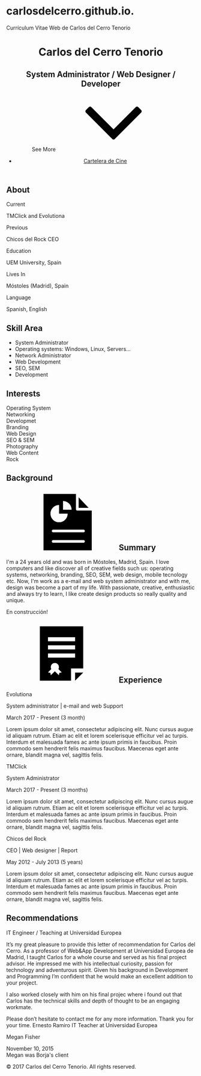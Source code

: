 # carlosdelcerro.github.io.
Currículum Vitae Web de Carlos del Cerro Tenorio

<!DOCTYPE html>
<html lang="en">
<head>
<meta charset="utf-8">
<meta http-equiv="X-UA-Compatible" content="IE=edge">
<meta name="viewport" content="width=device-width, initial-scale=1, maximum-scale=1">
<title>Portfolio</title>
<link rel="stylesheet" href="css/font-awesome.min.css">
<link rel="stylesheet" href="css/bootstrap.min.css">
<link rel="stylesheet" href="css/normalize.css">
<link rel="stylesheet" href="css/style.css">
<script type="text/javascript" src="https://code.jquery.com/jquery-2.1.1.min.js"></script>
</head>
<body>
<svg version="1.1" xmlns="http://www.w3.org/2000/svg" xmlns:xlink="http://www.w3.org/1999/xlink" style="display:none">
<symbol id="icon-arrowDown" viewBox="0 0 284.929 284.929">
<path d="M282.082,76.511l-14.274-14.273c-1.902-1.906-4.093-2.856-6.57-2.856c-2.471,0-4.661,0.95-6.563,2.856L142.466,174.441 L30.262,62.241c-1.903-1.906-4.093-2.856-6.567-2.856c-2.475,0-4.665,0.95-6.567,2.856L2.856,76.515C0.95,78.417,0,80.607,0,83.082 c0,2.473,0.953,4.663,2.856,6.565l133.043,133.046c1.902,1.903,4.093,2.854,6.567,2.854s4.661-0.951,6.562-2.854L282.082,89.647 c1.902-1.903,2.847-4.093,2.847-6.565C284.929,80.607,283.984,78.417,282.082,76.511z" />
</symbol>
<symbol id="icon-summary" viewBox="0 0 415 415">
<polygon points="326.1,24.9 326.1,102.7 399.6,102.7 " />
<path d="M316,122.5c-5.4,0-9.7-4.3-9.7-9.7V0l0,0H67.1v490h355.8V122.5H316z M211,52.9c35,0,63.4,28.4,63.4,63.4H211V52.9z M181.8,81.7v63.4h63.4c0,35-28.4,63.4-63.4,63.4s-63.4-28.4-63.4-63.4C118.4,110.4,146.8,81.7,181.8,81.7z M362.2,435.9H137.9 c-5.4,0-9.7-4.3-9.7-9.7c0-5.4,4.3-9.7,9.7-9.7h224.4c5.4,0,9.7,4.3,9.7,9.7C372,431.7,367.7,435.9,362.2,435.9z M362.2,358.9 H137.9c-5.4,0-9.7-4.3-9.7-9.7s4.3-9.7,9.7-9.7h224.4c5.4,0,9.7,4.3,9.7,9.7C372,354.7,367.7,358.9,362.2,358.9z M362.2,281.9 H137.9c-5.4,0-9.7-4.3-9.7-9.7s4.3-9.7,9.7-9.7h224.4c5.4,0,9.7,4.3,9.7,9.7C372,277.3,367.7,281.9,362.2,281.9z" />
</symbol>
<symbol id="icon-experience" viewBox="0 0 415 415">
<polygon id="XMLID_821_" points="300,399.999 360,340 300,340 " />
<path id="XMLID_822_" d="M360,310V0H40v400h230v-90H360z M100,80h200v30H100V80z M100,140h200v30H100V140z M100,200h200v30H100V200 z M183.743,342.322L180.208,360l-29.497-29.498L121.213,360l-3.535-17.678L100,338.787l24.389-24.389 c-2.344-4.274-3.678-9.18-3.678-14.398c0-16.568,13.432-30,30-30c16.568,0,30,13.432,30,30c0,5.219-1.334,10.125-3.678,14.398 l24.388,24.389L183.743,342.322z" />
</symbol>
<symbol id="icon-skills" viewBox="0 0 317.536 317.536">
<path d="M103.616,221.205c37.822-7.288,112.142-24.705,143.441-53.651c-2.918-4.087-40.701-23.574-40.701-23.574s44.988,0,63.195,0 C300.611,139.707,311.942,0,311.942,0S182.788,70.085,148.508,113.826c-34.274,43.754-67.88,111.396-67.88,111.396l0.019-0.006 c-42.462,45.148-75.053,81.132-75.053,81.132l35.727-18.991L103.616,221.205z M296.556,23.407 c-1.42,11.645-3.432,26.247-6.144,41.087c-10.077,55.271-20.669,65.226-22.635,66.64h-61.421c-5.932,0-11.099,4.055-12.487,9.814 c-1.395,5.765,1.324,11.735,6.594,14.454c8.021,4.145,16.935,8.927,24.094,12.95c-28.13,17.34-73.054,29.473-105.612,36.575 l162.85-172.914C287.141,28.863,292.134,25.952,296.556,23.407z M158.623,121.756c18.529-23.644,67.932-56.318,106.904-80.001 c-29.525,27.044-69.127,64.178-106.756,102.232c-14.717,14.878-29.731,30.373-44.332,45.631 C126.714,168.1,142.653,142.142,158.623,121.756z M179.241,270.737c39.287,4.357,77.739,13.361,114.97,25.63 c-19.261-3.618-38.477-7.127-57.835-9.589c-19.3-2.731-38.664-4.827-57.976-6.048c-16.748-0.88-33.477-1.247-50.001,0.019 c3.528,0.63,7.07,1.253,10.604,1.896c9.621,1.793,19.293,3.573,29.056,5.842c4.904,1.195,9.743,2.359,14.955,4.389 c1.311,0.533,2.654,1.112,4.177,2.012c0.771,0.469,1.594,0.99,2.558,1.889c0.88,0.932,2.32,2.23,2.815,5.264 c0.411,3.162-1.273,5.598-2.269,6.613c-1.099,1.138-1.999,1.671-2.815,2.172l-1.285,0.675l-1.003,0.456l-2.095,0.803 c-10.829,3.419-20.617,3.766-30.65,4.415c-9.949,0.488-19.827,0.418-29.673,0.148c-39.384-1.048-78.401-5.206-117.174-10.977 c19.608,0.27,39.146,1.003,58.696,1.015c19.531,0.296,39.056,0.366,58.491-0.032c9.711-0.257,19.396-0.675,28.972-1.375 c7.417-0.643,15.135-1.42,21.909-3.078c-2.731-0.79-5.566-1.517-8.438-2.172c-9.312-2.069-18.901-3.74-28.522-5.437 c-9.64-1.819-19.21-3.445-29.184-5.945c-2.629-0.765-4.839-1.17-8.451-3.027c-0.54-0.334-1.041-0.611-1.857-1.33 c-0.636-0.688-2.237-1.864-2.487-5.264c-0.058-1.62,0.578-3.117,1.163-3.965c0.572-0.868,1.189-1.414,1.575-1.742 c0.938-0.733,1.485-0.97,2.069-1.273c2.05-0.919,3.368-1.163,4.801-1.497c5.444-1.105,10.257-1.594,15.341-1.999 C139.658,267.742,159.613,268.494,179.241,270.737z" />
</symbol>
</svg>
<header>
<div class="container">
<div class="profile-picture round"></div>
<h1>Carlos del Cerro Tenorio</h1>
<h2>System Administrator / Web Designer / Developer</h2>
<div id="projects-wrapper" class="row">
</div>
</div>
<div class="arrow-down">
<span class="sr-only">See More</span>
<svg><use xmlns:xlink="http://www.w3.org/1999/xlink" xlink:href="#icon-arrowDown"></use></svg>
</div>
<nav>
<ul id="nav-menu" class="menu">
<li><a href="probar un enlace .io dentro de mi github">Cartelera de Cine</a></li>
</ul>
</nav>
</header>
<div class="content">
<div class="container">
<div class="row">
<div class="col-md-3">
<section class="about-wrapper">
<h1>About</h1>
<div class="about-title">Current</div>
<p>TMClick and Evolutiona</p>
<div class="about-title">Previous</div>
<p>Chicos del Rock CEO</p>
<div class="about-title">Education</div>
<p>UEM University, Spain</p>
<div class="about-title">Lives In</div>
<p>Móstoles (Madrid), Spain</p>
<div class="about-title">Language</div>
<p>Spanish, English</p>
</section>
<section class="skill-wrapper">
<h1>Skill Area</h1>
<ul>
<li><a style="width:80%"></a><span>System Administrator</span></li>
<li><a style="width:90%"></a><span>Operating systems: Windows, Linux, Servers...</span></li>
<li><a style="width:70%"></a><span>Network Administrator</span></li>
<li><a style="width:60%"></a><span>Web Development</span></li>
<li><a style="width:60%"></a><span>SEO, SEM</span></li>
<li><a style="width:40%"></a><span>Development</span></li>
</ul>
</section>
<section class="interests-wrapper">
<h1>Interests</h1>
<div class="interests-item">Operating System</div>
<div class="interests-item">Networking</div>
<div class="interests-item">Developmet</div>
<div class="interests-item">Branding</div>
<div class="interests-item">Web Design</div>
<div class="interests-item">SEO & SEM</div>
<div class="interests-item">Photography</div>
<div class="interests-item">Web Content</div>
<div class="interests-item">Rock</div>
</section>
</div>
<div class="col-md-9">
<section class="background-wrapper">
<h1>Background</h1>
<div class="summary-wrapper">
<h2><svg><use xmlns:xlink="http://www.w3.org/1999/xlink" xlink:href="#icon-summary"></use></svg>Summary</h2>
<p>I'm a 24 years old and was born in Móstoles, Madrid, Spain. I love computers and like discover all of creative fields such us:
operating systems, networking, branding, SEO, SEM, web design, mobile tecnology etc. Now, I'm work as a e-mail and web system administrator and with me, design was
become a part of my life. With passionate, creative, enthusiastic and always try to learn, I like create design products
so really quality and unique.
</p>
<p>
En construcción!
</p>
</div>
<div class="experience-wrapper">
<h2><svg><use xmlns:xlink="http://www.w3.org/1999/xlink" xlink:href="#icon-experience"></use></svg>Experience</h2>
<div class="experience-item">
<p class="business">Evolutiona</p>
<p class="job">System administrator | e-mail and web Support</p>
<p class="date">March 2017 - Present (3 month)</p>
<p>Lorem ipsum dolor sit amet, consectetur adipiscing elit. Nunc cursus augue id aliquam rutrum.
Etiam ac elit et lorem scelerisque efficitur vel ac turpis. Interdum et malesuada fames ac ante ipsum
primis in faucibus. Proin commodo sem hendrerit felis maximus faucibus. Maecenas eget ante ornare,
blandit magna vel, sagittis felis.</p>
</div>
<div class="experience-item">
<p class="business">TMClick</p>
<p class="job">System Administrator</p>
<p class="date">March 2017 - Present (3 months)</p>
<p>Lorem ipsum dolor sit amet, consectetur adipiscing elit. Nunc cursus augue id aliquam rutrum.
Etiam ac elit et lorem scelerisque efficitur vel ac turpis. Interdum et malesuada fames ac ante ipsum
primis in faucibus. Proin commodo sem hendrerit felis maximus faucibus. Maecenas eget ante ornare,
blandit magna vel, sagittis felis.</p>
</div>
<div class="experience-item">
<p class="business">Chicos del Rock</p>
<p class="job">CEO | Web designer | Report</p>
<p class="date">May 2012 - July 2013 (5 years)</p>
<p>Lorem ipsum dolor sit amet, consectetur adipiscing elit. Nunc cursus augue id aliquam rutrum.
Etiam ac elit et lorem scelerisque efficitur vel ac turpis. Interdum et malesuada fames ac ante ipsum
primis in faucibus. Proin commodo sem hendrerit felis maximus faucibus. Maecenas eget ante ornare,
blandit magna vel, sagittis felis.</p>
</div>
</div>
</section>
<section class="recommendations-wrapper">
<h1>Recommendations</h1>
<div class="row">
<div class="col-md-4">
<div class="recommendation">
<div class="profile-img round" style="background-image:url('img/profile/ernesto.jpg')"></div>
<p class="skill-role">IT Engineer / Teaching at Universidad Europea</p>
<p class="recommendation-text">It’s my great pleasure to provide this letter of recommendation for Carlos del Cerro. As a professor of Web&App Development at
Universidad Europea de Madrid, I taught Carlos for a whole course and served as his final project advisor. He impressed me with his intellectual curiosity, 
passion for technology and adventurous spirit. Given his background in Development and Programming I’m confident that he would make an excellent addition to your project.

I also worked closely with him on his final projec where i found out that Carlos has the technical skills and depth of thought to be an engaging workmate.

Please don’t hesitate to contact me for any more information. Thank you for your time.
Ernesto Ramiro
IT Teacher at Universidad Europea</p>
<p class="name">Megan Fisher</p>
<p class="date">November 10, 2015<br/>Megan was Borja's client</p>
</div>
</div>
</section>
</div>
</div>
</div>
</div>
<footer>
<div class="copyright">© 2017 <span>Carlos del Cerro Tenorio</span>. All rights reserved.</div>
</footer>
<script type="text/javascript">
$('.arrow-down').on('click', function(e){
e.preventDefault;
$('html, body').animate({
scrollTop: $('.content').offset().top
}, 800);
});
var xmlhttp = new XMLHttpRequest();
var url = "actividades.json";

xmlhttp.onreadystatechange = function() {
if (this.readyState == 4 && this.status == 200) {
var myArr = JSON.parse(this.responseText);
myFunction(myArr);
}
};
xmlhttp.open("GET", url, true);
xmlhttp.send();

function myFunction(arr) {
var projects = "";
var menu = "";
for(var i = 0; i < arr.length; i++) {
if(!arr[i].fechaRealizacion){
arr[i].fechaRealizacion = '<span class="not-applicable">En proceso</span>';
}
if(arr[i].disponibilidad == true){
projects += '<div class="col-md-4">'+
'<div class="project-card" onclick="location.href=&quot;'+arr[i].url+'&quot;"><div class="project-header" style="background-image:url(img/projects/'+arr[i].imagen+')">'+
'<div class="project-mask">';
var miembros = arr[i].miembros;
if(miembros.length){
projects += '<ul class="project-members">';
for(var j = 0; j < miembros.length; j++){
projects += '<li><a href="" title="'+miembros[j].nombre+' '+miembros[j].primerApellido+'"><i class="fa fa-user-circle fa-fw fa-2x"></i></a></li>'
}
projects += '</ul>';
}
projects += '</div></div><div class="project-content"><p class="title">'+arr[i].nombre+'</p><p class="description">'+arr[i].descripcion+'</p>'+
'<p class="fecha"><span>Finalizado el:</span> '+arr[i].fechaRealizacion+'</p></div></div></div>';
menu += '<li><a href="'+arr[i].url+'">'+arr[i].titulo+'</a></li>';
} else {
projects += '<div class="col-md-4"><div class="project-card"><div class="project-header" style="background-image:url(img/projects/'+
arr[i].imagen+')"><div class="indicator">Not available</div></div><div class="project-content"><p class="title">'+arr[i].nombre+'</p><p class="description">'+
arr[i].descripcion+'</p><p class="fecha"><span>Finalizado el:</span> '+arr[i].fechaRealizacion+'</p></div></div></div>';
}
}
document.getElementById('projects-wrapper').innerHTML = projects;
document.getElementById('nav-menu').innerHTML = menu;
}
</script>
</body>
</html>
